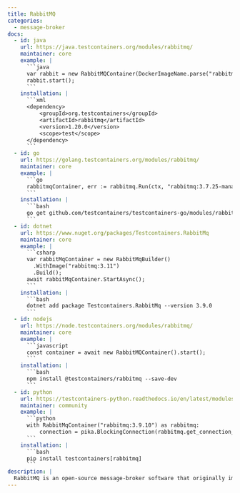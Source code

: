 ```yaml
---
title: RabbitMQ
categories:
  - message-broker
docs:
  - id: java
    url: https://java.testcontainers.org/modules/rabbitmq/
    maintainer: core
    example: |
      ```java
      var rabbit = new RabbitMQContainer(DockerImageName.parse("rabbitmq:3.7.25-management-alpine"));
      rabbit.start();
      ```
    installation: |
      ```xml
      <dependency>
          <groupId>org.testcontainers</groupId>
          <artifactId>rabbitmq</artifactId>
          <version>1.20.0</version>
          <scope>test</scope>
      </dependency>
      ```
  - id: go
    url: https://golang.testcontainers.org/modules/rabbitmq/
    maintainer: core
    example: |
      ```go
      rabbitmqContainer, err := rabbitmq.Run(ctx, "rabbitmq:3.7.25-management-alpine")
      ```
    installation: |
      ```bash
      go get github.com/testcontainers/testcontainers-go/modules/rabbitmq
      ```
  - id: dotnet
    url: https://www.nuget.org/packages/Testcontainers.RabbitMq
    maintainer: core
    example: |
      ```csharp
      var rabbitMqContainer = new RabbitMqBuilder()
        .WithImage("rabbitmq:3.11")
        .Build();
      await rabbitMqContainer.StartAsync();
      ```
    installation: |
      ```bash
      dotnet add package Testcontainers.RabbitMq --version 3.9.0
      ```
  - id: nodejs
    url: https://node.testcontainers.org/modules/rabbitmq/
    maintainer: core
    example: |
      ```javascript
      const container = await new RabbitMQContainer().start();
      ```
    installation: |
      ```bash
      npm install @testcontainers/rabbitmq --save-dev
      ```
  - id: python
    url: https://testcontainers-python.readthedocs.io/en/latest/modules/rabbitmq/README.html
    maintainer: community
    example: |
      ```python
      with RabbitMqContainer("rabbitmq:3.9.10") as rabbitmq:
          connection = pika.BlockingConnection(rabbitmq.get_connection_params())
      ```
    installation: |
      ```bash
      pip install testcontainers[rabbitmq]
      ```
description: |
  RabbitMQ is an open-source message-broker software that originally implemented the Advanced Message Queuing Protocol and has since been extended with a plug-in architecture to support Streaming Text Oriented Messaging Protocol, MQ Telemetry Transport, and other protocols.
---
```


